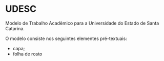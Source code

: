 # UDESC
Modelo de Trabalho Acadêmico para a Universidade do Estado de Santa Catarina.

O modelo consiste nos seguintes elementes pré-textuais:

- capa;
- folha de rosto
